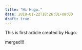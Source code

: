 ```yaml
---
title: "Hi Hugo."
date: 2018-01-22T18:26:01+08:00
draft: true
---
```


This is first article created by Hugo.

merged!!!
